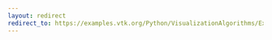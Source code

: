 ```yaml
---
layout: redirect
redirect_to: https://examples.vtk.org/Python/VisualizationAlgorithms/ExtractData/
---
```

